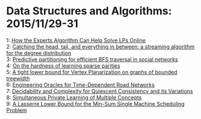 # Data Structures and Algorithms: 2015/11/29-31  
1: [How the Experts Algorithm Can Help Solve LPs Online](https://doi.org/10.48550/arXiv.1407.5298)  
2: [Catching the head, tail, and everything in between: a streaming  algorithm for the degree distribution](https://doi.org/10.48550/arXiv.1506.02574)  
3: [Predictive partitioning for efficient BFS traversal in social networks](https://doi.org/10.48550/arXiv.1510.04597)  
4: [On the hardness of learning sparse parities](https://doi.org/10.48550/arXiv.1511.08270)  
5: [A tight lower bound for Vertex Planarization on graphs of bounded  treewidth](https://doi.org/10.48550/arXiv.1511.08283)  
6: [Engineering Oracles for Time-Dependent Road Networks](https://doi.org/10.48550/arXiv.1511.08303)  
7: [Decidability and Complexity for Quiescent Consistency and its Variations](https://doi.org/10.48550/arXiv.1511.08447)  
8: [Simultaneous Private Learning of Multiple Concepts](https://doi.org/10.48550/arXiv.1511.08552)  
9: [A Lasserre Lower Bound for the Min-Sum Single Machine Scheduling Problem](https://doi.org/10.48550/arXiv.1511.08644)  